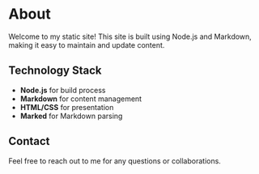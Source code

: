 # About

Welcome to my static site! This site is built using Node.js and Markdown, making it easy to maintain and update content.

## Technology Stack

- **Node.js** for build process
- **Markdown** for content management
- **HTML/CSS** for presentation
- **Marked** for Markdown parsing

## Contact

Feel free to reach out to me for any questions or collaborations. 